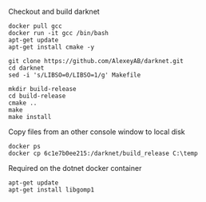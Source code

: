 Checkout and build darknet
```
docker pull gcc
docker run -it gcc /bin/bash
apt-get update
apt-get install cmake -y

git clone https://github.com/AlexeyAB/darknet.git
cd darknet
sed -i 's/LIBSO=0/LIBSO=1/g' Makefile

mkdir build-release
cd build-release
cmake ..
make
make install
```


Copy files from an other console window to local disk
```
docker ps
docker cp 6c1e7b0ee215:/darknet/build_release C:\temp
```


Required on the dotnet docker container
```
apt-get update
apt-get install libgomp1
```
